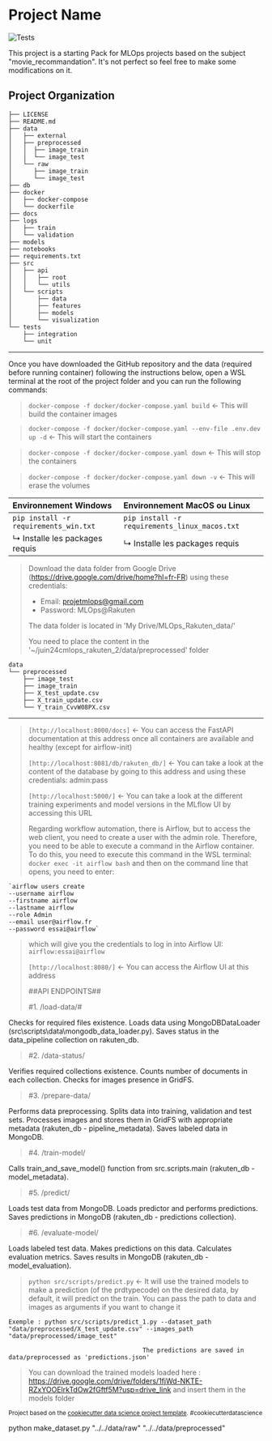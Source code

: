 # Project Name

![Tests](https://github.com/DataScientest-Studio/juin24cmlops_rakuten_2/actions/workflows/test.yml/badge.svg)

This project is a starting Pack for MLOps projects based on the subject "movie_recommandation". It's not perfect so feel free to make some modifications on it.

## Project Organization

    ├── LICENSE
    ├── README.md
    ├── data
    │   ├── external
    │   ├── preprocessed
    │   │  ├── image_train
    │   │  └── image_test
    │   └── raw
    │      ├── image_train
    │      └── image_test
    ├── db
    ├── docker
    │   ├── docker-compose
    │   └── dockerfile
    ├── docs
    ├── logs
    │   ├── train
    │   └── validation
    ├── models
    ├── notebooks
    ├── requirements.txt
    ├── src
    │   ├── api
    │   │   ├── root
    │   │   └── utils
    │   └── scripts
    │       ├── data
    │       ├── features
    │       ├── models
    │       └── visualization
    └── tests
        ├── integration
        └── unit
---

Once you have downloaded the GitHub repository and the data (required before running container) following the instructions below, open a WSL terminal at the root of the project folder and you can run the following commands:

> `docker-compose -f docker/docker-compose.yaml build` <- This will build the container images

> `docker-compose -f docker/docker-compose.yaml --env-file .env.dev up -d` <- This will start the containers

> `docker-compose -f docker/docker-compose.yaml down` <- This will stop the containers

> `docker-compose -f docker/docker-compose.yaml down -v` <- This will erase the volumes

| Environnement Windows | Environnement MacOS ou Linux |
|:----------------------|:-----------------------------|
| `pip install -r requirements_win.txt` | `pip install -r requirements_linux_macos.txt` |
| ↳ Installe les packages requis | ↳ Installe les packages requis |


> Download the data folder from Google Drive (https://drive.google.com/drive/home?hl=fr-FR) using these credentials:
>  * Email: projetmlops@gmail.com
>  * Password: MLOps@Rakuten
>  
>  The data folder is located in 'My Drive/MLOps_Rakuten_data/'
> 
>  You need to place the content in the '~/juin24cmlops_rakuten_2/data/preprocessed' folder

    data
    └── preprocessed
        ├── image_test
        ├── image_train
        ├── X_test_update.csv
        ├── X_train_update.csv
        └── Y_train_CvvW08PX.csv
---

> `[http://localhost:8000/docs]` <- You can access the FastAPI documentation at this address once all containers are available and healthy (except for airflow-init)
>
> `[http://localhost:8081/db/rakuten_db/]` <- You can take a look at the content of the database by going to this address and using these credentials: admin:pass
>
> `[http://localhost:5000/]` <- You can take a look at the different training experiments and model versions in the MLflow UI by accessing this URL
>
> Regarding workflow automation, there is Airflow, but to access the web client, you need to create a user with the admin role. Therefore, you need to be able to execute a command in the Airflow container. To do this, you need to execute this command in the WSL terminal: `docker exec -it airflow bash` and then on the command line that opens, you need to enter:
> 
    `airflow users create 
    --username airflow 
    --firstname airflow 
    --lastname airflow 
    --role Admin 
    --email user@airflow.fr 
    --password essai@airflow`
>
> which will give you the credentials to log in into Airflow UI: `airflow:essai@airflow`
>
> `[http://localhost:8080/]` <- You can access the Airflow UI  at this address
>
>##API ENDPOINTS##
>
>#1. /load-data/#

Checks for required files existence.
Loads data using MongoDBDataLoader (src\scripts\data\mongodb_data_loader.py).
Saves status in the data_pipeline collection on rakuten_db.

>#2. /data-status/

Verifies required collections existence.
Counts number of documents in each collection.
Checks for images presence in GridFS.

>#3. /prepare-data/

Performs data preprocessing.
Splits data into training, validation and test sets.
Processes images and stores them in GridFS with appropriate metadata (rakuten_db - pipeline_metadata).
Saves labeled data in MongoDB.

>#4. /train-model/

Calls train_and_save_model() function from src.scripts.main (rakuten_db - model_metadata).

>#5. /predict/

Loads test data from MongoDB.
Loads predictor and performs predictions.
Saves predictions in MongoDB (rakuten_db - predictions collection).

>#6. /evaluate-model/

Loads labeled test data.
Makes predictions on this data.
Calculates evaluation metrics.
Saves results in MongoDB (rakuten_db - model_evaluation).

> `python src/scripts/predict.py` <- It will use the trained models to make a prediction (of the prdtypecode) on the desired data, by default, it will predict on the train. You can pass the path to data and images as arguments if you want to change it

    Exemple : python src/scripts/predict_1.py --dataset_path "data/preprocessed/X_test_update.csv" --images_path "data/preprocessed/image_test"

                                         The predictions are saved in data/preprocessed as 'predictions.json'

> You can download the trained models loaded here : https://drive.google.com/drive/folders/1fjWd-NKTE-RZxYOOElrkTdOw2fGftf5M?usp=drive_link and insert them in the models folder

<p><small>Project based on the <a target="_blank" href="https://drivendata.github.io/cookiecutter-data-science/">cookiecutter data science project template</a>. #cookiecutterdatascience</small></p>
python make_dataset.py "../../data/raw" "../../data/preprocessed"

